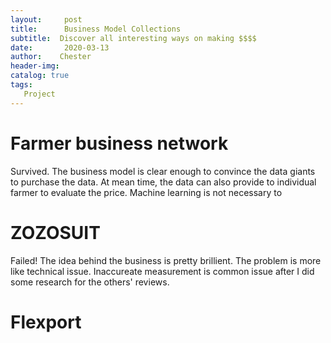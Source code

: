 ```yaml
---
layout:     post
title:      Business Model Collections
subtitle:  Discover all interesting ways on making $$$$
date:       2020-03-13
author:    Chester
header-img: 
catalog: true
tags:
   Project
---
```



# Farmer business network
Survived. The business model is clear enough to convince the data giants to purchase the data. At mean time, the data can also provide to individual farmer to evaluate the price. Machine learning is not necessary to 

# ZOZOSUIT
Failed! 
The idea behind the business is pretty brillient. The problem is more like technical issue. Inaccureate measurement is common issue after I did some research for the others' reviews.

# Flexport
<!--stackedit_data:
eyJoaXN0b3J5IjpbLTI0MzI3Nzg1XX0=
-->